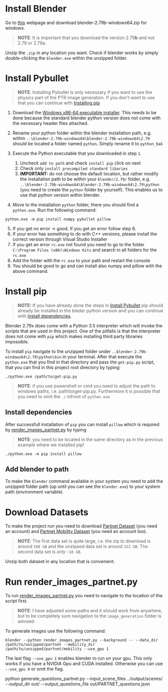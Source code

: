 # Install Blender

Go to [this](https://download.blender.org/release/Blender2.79/) webpage and download blender-2.79b-windows64.zip for windows.

> **NOTE**: It is important that you download the version 2.79**b** and not 2.79 or 2.79a.

Unzip the `.zip` in any location you want. Check if blender works by simply double-clicking the `blender.exe` within the unzipped folder.

# Install Pybullet

> **NOTE**: Installing Pybullet is only necessary if you want to use the physics part of the PTR image generation. If you don't want to use that you can continue with [Installing pip](#install-pip)

1. Download the [Windows x86-64 executable installer](https://www.python.org/downloads/release/python-353/). This needs to be done because the standard blender python version does not come with the necessary header files attached.

2. Rename your python folder within the blender installation path, e.g. within `..\blender-2.79b-windows64\blender-2.79b-windows64\2.79` should be located a folder named `python`. Simply rename it to `python_bak`

3. Execute the Python executable that you downloaded in step `1`. 

   1. Uncheck `add to path` and check `install pip` click on next
   2. Check only `install precompiled standard libaries`
   3. **IMPORTANT:** do not choose the default location, but rather modify the installation path to be within your `blender/2.79/` folder, e.g. `..\blender-2.79b-windows64\blender-2.79b-windows64\2.79\python` (you need to create the `python` folder by yourself). This enables us to use that python version within blender.

4. Move to the installation `python` folder, there you should find a `python.exe`. Run the following command:

```shell
python.exe -m pip install numpy pybullet pillow
```

5. If you get no error -> good. If you get an error follow step 6.
6. If your error has something to do with C++ versions, please install the correct version through Visual Studio Installer
7. If you get an error `rc.exe` not found you need to go to the folder `C:\Program Files (x86)\Windows Kits` and search in all folders for the `rc.exe`
8. Add the folder with the `rc.exe` to your path and restart the console
9. You should be good to go and can install also numpy and pillow with the above command.


# Install pip

>**NOTE:** If you have already done the steps in [Install Pybullet](#install-pybullet) pip should already be installed in the bleder python version and you can continue with [Install dependencies](#install-dependencies).

Blender 2.79x does come with a Python 3.5 interpreter which will invoke the scripts that are used in this project. One of the pitfalls is that the interpreter does not come with `pip` which makes installing third party libraries impossible.

To install `pip` navigate to the unzipped folder under `..blender-2.79b-windows64\2.79\python\bin` in your terminal. After that execute the `python.exe` that you find in that directory and pass the `get-pip.py` script, that you can find in this project root directory by typing:

```shell
./python.exe /path/to/get-pip.py
```

> **NOTE**: if you use powershell or cmd you need to adjust the path to windows paths, i.e. path\to\get-pip.py.
> Furthermore it is possible that you need to omit the `./` infront of `python.exe`

## Install dependencies

After successfull installation of `pip` you can install `pillow` which is required by [render_images_partnet.py](data_generation/image_generation/render_images_partnet.py) by typing

> **NOTE**: you need to be located in the same directory as in the previous example where we installed pip!

```shell
./python.exe -m pip install pillow
```

## Add blender to path

To make the `blender` command available in your system you need to add the unzipped folder path (up until you can see the `blender.exe`) to your system path (environment variable). 

# Download Datasets

To make the project run you need to download [Partnet Dataset](https://shapenet.org/login/) (you need an account) and [Partnet Mobility Dataset](https://sapien.ucsd.edu/browse) (you need an account too). 

> **NOTE**: The first data set is quite large, i.e. the zip to download is around `100 GB` and the unzipped data set is around `322 GB`. The second data set is *only* `~10 GB`.

Unzip both dataset in any location that is convenient.

# Run render_images_partnet.py

To run [render_images_partnet.py](data_generation/image_generation/render_images_partnet.py) you need to navigate to the location of the script first.

> **NOTE**: I have adjusted some paths and it should work from anywhere, but to be completely sure navigation to the `image_generation` folder is advised.

To generate images use the following command:

```shell
blender --python render_images_partnet.py --background -- --data_dir /path/to/unzipped/partnet --mobility_dir /path/to/unzipped/partnet/mobility --use_gpu 1
```

The last flag `--use_gpu 1` enables blender to run on your gpu. This only works if you have a NVIDIA Gpu and CUDA installed. Otherwise you can use `--use_gpu 0` or omit the flag.


python generate_questions_partnet.py --input_scene_files ../output/scenes/ --output_dir out/ --output_questions_file out/PARTNET_questions.json
